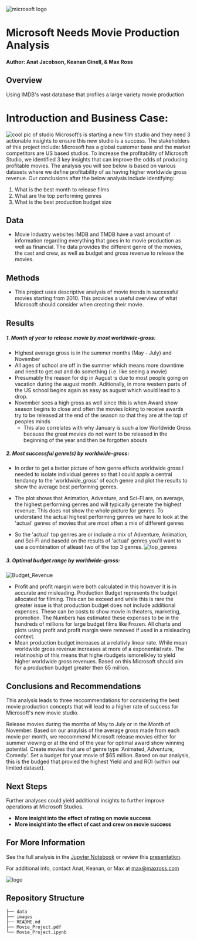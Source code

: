 ![microsoft logo](./images/Microsoft.jpg)

# Microsoft Needs Movie Production Analysis

#### Author: Anat Jacobson, Keanan Ginell, & Max Ross


## Overview
Using IMDB's vast database that profiles a large variety movie production 


# Introduction and Business Case:

![cool pic of studio](./images/epic_set.jpg)
Microsoft’s is starting a new film studio and they need 3 actionable insights to ensure this new studio is a success. The stakeholders of this project include: Microsoft has a global customer base and the market competitors are US based studios. To increase the profitability of Microsoft Studio, we identified 3 key insights that can improve the odds of producing profitable movies. The analysis you will see below is based on various datasets where we define profitability of as having higher worldwide gross revenue. Our conclusions after the below analysis include identifying:

1. What is the best month to release films
2. What are the top performing genres
3. What is the best production budget size

## Data
- Movie Industry websites IMDB and TMDB have a vast amount of information regarding everything that goes in to movie production as well as financial. The data provides the different genre of the movies, the cast and crew, as well as budget and gross revenue to release the movies.

## Methods
- This project uses descriptive analysis of movie trends in successful movies starting from 2010. This provides a useful overview of what Microsoft should consider when creating their movie.

## Results

##### 1. Month of year to release movie by most worldwide-gross:

- Highest average gross is in the summer months (May - July) and November
- All ages of school are off in the summer which means more downtime and need to get out and do something (i.e. like seeing a movie)
- Presumably the reason for dip in August is due to most people going on vacation during the august month. Aditionally, in more western parts of the US school begins again as easy as august which would lead to a drop.
- November sees a high gross as well since this is when Award show season begins to close and often the movies loking to receive awards try to be released at the end of the season so that they are at the top of peoples minds
    - This also correlates with why January is such a low Worldwide Gross because the great movies do not want to   be released in the beginning of the year and then be forgotten abouts 
    
##### 2. Most successful genre(s) by worldwide-gross:
- In order to get a better picture of how genre effects worldwide gross I needed to isolate individual genres so that I could apply a central tendancy to the 'worldwide_gross' of each genre and plot the results to show the average best performing genres.

- The plot shows that Animation, Adventure, and Sci-FI are, on average, the highest performing genres and will typically generate the highest revenue. This does not show the whole picture for genres. To understand the actual highest performing genres we have to look at the 'actual' genres of movies that are most often a mix of different genres

- So the 'actual' top genres are or include a mix of Adventure, Animation, and Sci-Fi and basedd on the results of 'actual' genres you'll want to use a combination of atleast two of the top 3 genres.
![top_genres](./images/top_genres.jpg)

##### 3. Optimal budget range by worldwide-gross:

![Budget_Revenue](./images/Budget_revenue.png)
- Profit and profit margin were both calculated in this however it is in accurate and misleading. Production Budget represents the budget allocated for filming. This can be exceed and while this is rare the greater issue is that production budget does not include additional expenses. These can be costs to show movie in theaters, marketing, promotion. The Numbers has estimated these expenses to be in the hundreds of millions for large budget films like Frozen. All charts and plots using profit and profit margin were removed if used in a misleading context.
- Mean production budget increases at a relativly linear rate. While mean worldwide gross revenue increases at more of a exponential rate. The relatinoship of this means that highe rbudgets ismorelikley to yield higher worldwide gross revenues. Based on this Microsoft should aim for a production budget greater then 65 million.

## Conclusions and Recommendations
This analysis leads to three reccommendations for considering the best movie production concepts that will lead to a higher rate of success for Microsoft's new movie studio.

Release movies during the months of May to July or in the Month of November. Based on our anaylsis of the average gross made from each movie per month, we reccommend Microsoft release movies either for summer viewing or at the end of the year for optimal award show winning potential.
Create movies that are of genre type 'Animated, Adventure, Comedy'.
Set a budget for your movie of $65 million. Based on our analysis, this is the budged that provied the highest Yield and and ROI (within our limited dataset).

## Next Steps
Further analyses could yield additional insights to further improve operations at Microsoft Studios.
- **More insight into the effect of rating on movie success**
- **More insight into the effect of cast and crew on movie success**

## For More Information
See the full analysis in the [Jupyter Notebook](./Movie_project.ipynb) or review this [presentation](./Movie_Project.pdf).

For additional info, contact Anat, Keanan, or Max at [max@maxross.com](mailto:max@maxross.com)

![logo](./images/microsoft_plain.jpg)

## Repository Structure

```
├── data
├── images
├── README.md
├── Movie_Project.pdf
└── Movie_Project.ipynb
```